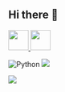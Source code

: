 ## Hi there 👋
<a href="https://youtu.be/HWOsBlJr9Mk?si=_cRmEfF53j4y4sk9" target="_blank">
  <img src="https://img.shields.io/badge/Youtube-ff0000?style=flat-square&logo=youtube" style="height: 40px;">
</a>
<a href="https://youtu.be/HWOsBlJr9Mk?si=_cRmEfF53j4y4sk9" target="_blank">
  <img src="https://img.shields.io/badge/→%20SYNC%204기%205반%201조__암쏘타이어%20시연%20영상%20(대상)-FFA500?style=flat-square" style="height: 40px;">
</a>


<img alt="Python" src ="https://img.shields.io/badge/Python-3776AB.svg?&style=for-the-badge&logo=Python&logoColor=white"/> <img src="https://img.shields.io/badge/JavaScript-F7DF1E?style=for-the-badge&logo=JavaScript&logoColor=white">

<a href="https://youtu.be/HWOsBlJr9Mk?si=4ctQcAhAwBQbaV5S" target="_blank"><img src="https://img.shields.io/badge/youtubestudio-FFFFFF?style=plastic&logo=로고&logoColor=로고색상"/></a>
<!--

**Here are some ideas to get you started:**

🙋‍♀️ A short introduction - what is your organization all about?
🌈 Contribution guidelines - how can the community get involved?
👩‍💻 Useful resources - where can the community find your docs? Is there anything else the community should know?
🍿 Fun facts - what does your team eat for breakfast?
🧙 Remember, you can do mighty things with the power of [Markdown](https://docs.github.com/github/writing-on-github/getting-started-with-writing-and-formatting-on-github/basic-writing-and-formatting-syntax)
-->
